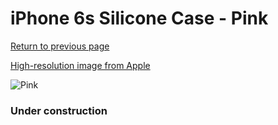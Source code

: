 # iPhone 6s Silicone Case - Pink

[Return to previous page](/iphone_6)

[High-resolution image from Apple](https://store.storeimages.cdn-apple.com/8756/as-images.apple.com/is/MLCU2?wid=4500&hei=4500&fmt=png)

<div style="width: 384px"><img src="/everyphone/MLCU2.png" alt="Pink"></div>

### Under construction
